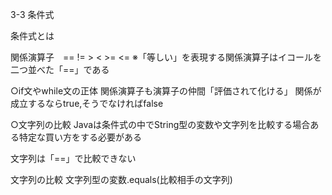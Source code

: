 3-3 条件式

条件式とは

関係演算子　== != > < >= <=
※「等しい」を表現する関係演算子はイコールを二つ並べた「==」である


○if文やwhile文の正体
関係演算子も演算子の仲間「評価されて化ける」
関係が成立するならtrue,そうでなければfalse


○文字列の比較
Javaは条件式の中でString型の変数や文字列を比較する場合ある特定な買い方をする必要がある

文字列は「==」で比較できない

文字列の比較
文字列型の変数.equals(比較相手の文字列)
